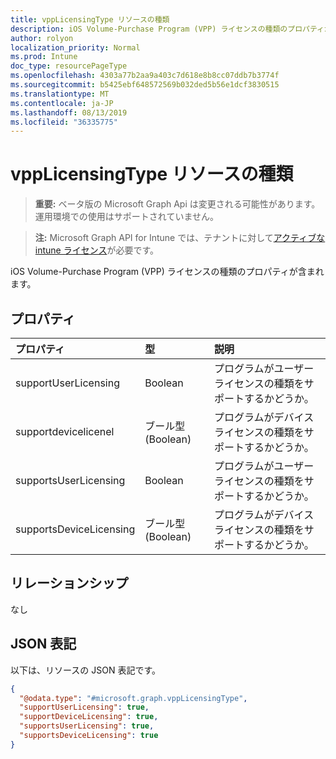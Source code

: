 ```yaml
---
title: vppLicensingType リソースの種類
description: iOS Volume-Purchase Program (VPP) ライセンスの種類のプロパティが含まれます。
author: rolyon
localization_priority: Normal
ms.prod: Intune
doc_type: resourcePageType
ms.openlocfilehash: 4303a77b2aa9a403c7d618e8b8cc07ddb7b3774f
ms.sourcegitcommit: b5425ebf648572569b032ded5b56e1dcf3830515
ms.translationtype: MT
ms.contentlocale: ja-JP
ms.lasthandoff: 08/13/2019
ms.locfileid: "36335775"
---
```

# <a name="vpplicensingtype-resource-type"></a>vppLicensingType リソースの種類

> **重要:** ベータ版の Microsoft Graph Api は変更される可能性があります。運用環境での使用はサポートされていません。

> **注:** Microsoft Graph API for Intune では、テナントに対して[アクティブな intune ライセンス](https://go.microsoft.com/fwlink/?linkid=839381)が必要です。

iOS Volume-Purchase Program (VPP) ライセンスの種類のプロパティが含まれます。

## <a name="properties"></a>プロパティ
|プロパティ|型|説明|
|:---|:---|:---|
|supportUserLicensing|Boolean|プログラムがユーザー ライセンスの種類をサポートするかどうか。|
|supportdevicelicenel|ブール型 (Boolean)|プログラムがデバイス ライセンスの種類をサポートするかどうか。|
|supportsUserLicensing|Boolean|プログラムがユーザー ライセンスの種類をサポートするかどうか。|
|supportsDeviceLicensing|ブール型 (Boolean)|プログラムがデバイス ライセンスの種類をサポートするかどうか。|

## <a name="relationships"></a>リレーションシップ
なし

## <a name="json-representation"></a>JSON 表記
以下は、リソースの JSON 表記です。
<!-- {
  "blockType": "resource",
  "@odata.type": "microsoft.graph.vppLicensingType"
}
-->
``` json
{
  "@odata.type": "#microsoft.graph.vppLicensingType",
  "supportUserLicensing": true,
  "supportDeviceLicensing": true,
  "supportsUserLicensing": true,
  "supportsDeviceLicensing": true
}
```




